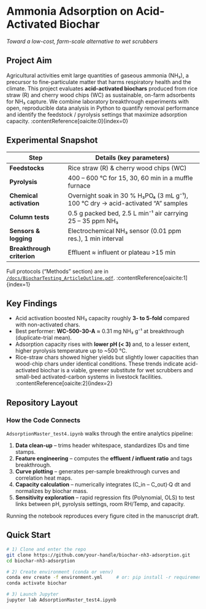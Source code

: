 # Ammonia Adsorption on Acid-Activated Biochar
_Toward a low-cost, farm-scale alternative to wet scrubbers_

## Project Aim
Agricultural activities emit large quantities of gaseous ammonia (NH₃), a precursor to fine-particulate matter that harms respiratory health and the climate. This project evaluates **acid-activated biochars** produced from rice straw (R) and cherry wood chips (WC) as sustainable, on-farm adsorbents for NH₃ capture. We combine laboratory breakthrough experiments with open, reproducible data analysis in Python to quantify removal performance and identify the feedstock / pyrolysis settings that maximize adsorption capacity. :contentReference[oaicite:0]{index=0}

## Experimental Snapshot
| Step | Details (key parameters) |
|------|--------------------------|
| **Feedstocks** | Rice straw (R) & cherry wood chips (WC) |
| **Pyrolysis** | 400 – 600 °C for 15, 30, 60 min in a muffle furnace |
| **Chemical activation** | Overnight soak in 30 % H₃PO₄ (3 mL g⁻¹), 100 °C dry → acid-activated “A” samples |
| **Column tests** | 0.5 g packed bed, 2.5 L min⁻¹ air carrying 25 – 35 ppm NH₃ |
| **Sensors & logging** | Electrochemical NH₃ sensor (0.01 ppm res.), 1 min interval |
| **Breakthrough criterion** | Effluent ≈ influent or plateau >15 min |

Full protocols (“Methods” section) are in [`/docs/BiocharTesting_ArticleOutline.pdf`](docs/BiocharTesting_ArticleOutline.pdf). :contentReference[oaicite:1]{index=1}

## Key Findings
* Acid activation boosted NH₃ capacity roughly **3- to 5-fold** compared with non-activated chars.
* Best performer: **WC-500-30-A** ≈ 0.31 mg NH₃ g⁻¹ at breakthrough (duplicate-trial mean).
* Adsorption capacity rises with **lower pH (< 3)** and, to a lesser extent, higher pyrolysis temperature up to ~500 °C.
* Rice-straw chars showed higher yields but slightly lower capacities than wood-chip chars under identical conditions.
These trends indicate acid-activated biochar is a viable, greener substitute for wet scrubbers and small-bed activated-carbon systems in livestock facilities. :contentReference[oaicite:2]{index=2}

## Repository Layout

### How the Code Connects
`AdsorptionMaster_test4.ipynb` walks through the entire analytics pipeline:

1. **Data clean-up** – trims header whitespace, standardizes IDs and time stamps.
2. **Feature engineering** – computes the **effluent / influent ratio** and tags breakthrough.
3. **Curve plotting** – generates per-sample breakthrough curves and correlation heat maps.
4. **Capacity calculation** – numerically integrates (C_in – C_out)·Q dt and normalizes by biochar mass.
5. **Sensitivity exploration** – rapid regression fits (Polynomial, OLS) to test links between pH, pyrolysis settings, room RH/Temp, and capacity.

Running the notebook reproduces every figure cited in the manuscript draft.

## Quick Start
```bash
# 1) Clone and enter the repo
git clone https://github.com/your-handle/biochar-nh3-adsorption.git
cd biochar-nh3-adsorption

# 2) Create environment (conda or venv)
conda env create -f environment.yml     # or: pip install -r requirements.txt
conda activate biochar

# 3) Launch Jupyter
jupyter lab AdsorptionMaster_test4.ipynb
```
